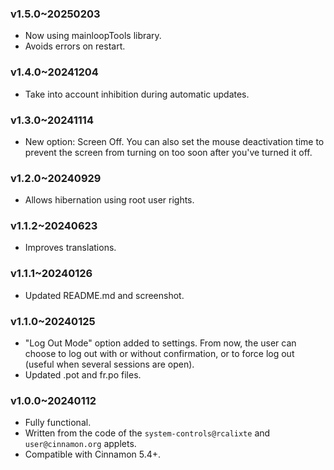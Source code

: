 ### v1.5.0~20250203
* Now using mainloopTools library.
* Avoids errors on restart.

### v1.4.0~20241204

* Take into account inhibition during automatic updates.

### v1.3.0~20241114

* New option: Screen Off. You can also set the mouse deactivation time to prevent the screen from turning on too soon after you've turned it off.

### v1.2.0~20240929

* Allows hibernation using root user rights.

### v1.1.2~20240623

* Improves translations.

### v1.1.1~20240126

* Updated README.md and screenshot.

### v1.1.0~20240125

* "Log Out Mode" option added to settings. From now, the user can choose to log out with or without confirmation, or to force log out (useful when several sessions are open).
* Updated .pot and fr.po files.

### v1.0.0~20240112

* Fully functional.
* Written from the code of the `system-controls@rcalixte` and `user@cinnamon.org` applets.
* Compatible with Cinnamon 5.4+.
